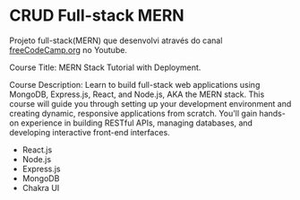 # CRUD Full-stack MERN

Projeto full-stack(MERN) que desenvolvi através do canal [freeCodeCamp.org](https://www.youtube.com/@freecodecamp) no Youtube.

Course Title: MERN Stack Tutorial with Deployment.

Course Description: Learn to build full-stack web applications using MongoDB, Express.js, React, and Node.js, AKA the MERN stack. This course will guide you through setting up your development environment and creating dynamic, responsive applications from scratch. You'll gain hands-on experience in building RESTful APIs, managing databases, and developing interactive front-end interfaces.

- React.js
- Node.js
- Express.js
- MongoDB
- Chakra UI
